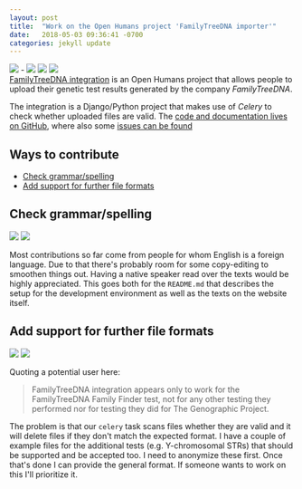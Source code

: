 ```yaml
---
layout: post
title:  "Work on the Open Humans project 'FamilyTreeDNA importer'"
date:   2018-05-03 09:36:41 -0700
categories: jekyll update
---
```

![](https://img.shields.io/badge/difficulty-easy-brightgreen.svg) -
![](https://img.shields.io/badge/difficulty-intermediate-yellow.svg)
![](https://img.shields.io/badge/language-Python-blue.svg)
![](https://img.shields.io/badge/other-Documentation-blue.svg)
<br/>
[FamilyTreeDNA integration](https://www.openhumans.org/activity/familytreedna-integration/)
is an Open Humans project that allows people to upload
their genetic test results generated by the company *FamilyTreeDNA*.

The integration is a Django/Python project that makes use of *Celery* to check whether
uploaded files are valid.
The [code and documentation lives on GitHub](https://github.com/gedankenstuecke/ftdna-upload),
where also some [issues can be found](https://github.com/gedankenstuecke/ftdna-upload/issues)

## Ways to contribute
- [Check grammar/spelling](#check-grammarspelling)
- [Add support for further file formats](#add-support-for-further-file-formats)

## Check grammar/spelling
![](https://img.shields.io/badge/difficulty-easy-brightgreen.svg)
![](https://img.shields.io/badge/other-Documentation-blue.svg)

Most contributions so far come from people for whom English is a foreign language.
Due to that there's probably room for some copy-editing to smoothen things out.
Having a native speaker read over the texts would be highly appreciated.
This goes both for the `README.md` that describes the setup for the development
environment as well as the texts on the website itself.

## Add support for further file formats
![](https://img.shields.io/badge/difficulty-intermediate-yellow.svg)
![](https://img.shields.io/badge/language-Python-blue.svg)

Quoting a potential user here:

> FamilyTreeDNA integration appears only to work for the FamilyTreeDNA Family
Finder test, not for any other testing they performed nor for testing they
did for The Genographic Project.

The problem is that our `celery` task scans files whether they are valid and it will delete files if they don't match the expected format. I have a couple of example files for the additional tests (e.g. Y-chromosomal STRs) that should be supported and be accepted too. I need to anonymize these first. Once that's done I can provide the general format. If someone wants to work on this I'll prioritize it.
